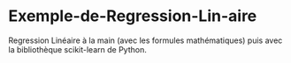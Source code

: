 # Exemple-de-Regression-Lin-aire
Regression Linéaire à la main (avec les formules mathématiques) puis avec la bibliothèque scikit-learn de Python.
